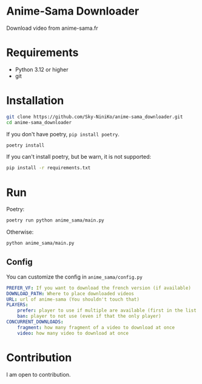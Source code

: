 # Anime-Sama Downloader
Download video from anime-sama.fr

# Requirements
- Python 3.12 or higher
- git

# Installation
```bash
git clone https://github.com/Sky-NiniKo/anime-sama_downloader.git
cd anime-sama_downloader
```

If you don't have poetry, `pip install poetry`.
```bash
poetry install
```

If you can't install poetry, but be warn, it is not supported:
```bash
pip install -r requirements.txt
```

# Run
Poetry:
```bash
poetry run python anime_sama/main.py
```
Otherwise:
```bash
python anime_sama/main.py
```

## Config
You can customize the config in `anime_sama/config.py`

```yaml
PREFER_VF: If you want to download the french version (if available)
DOWNLOAD_PATH: Where to place downloaded videos
URL: url of anime-sama (You shouldn't touch that)
PLAYERS:
    prefer: player to use if multiple are available (first in the list are prefer over the afters)
    ban: player to not use (even if that the only player)
CONCURRENT_DOWNLOADS:
    fragment: how many fragment of a video to download at once
    video: how many video to download at once
```

# Contribution
I am open to contribution.